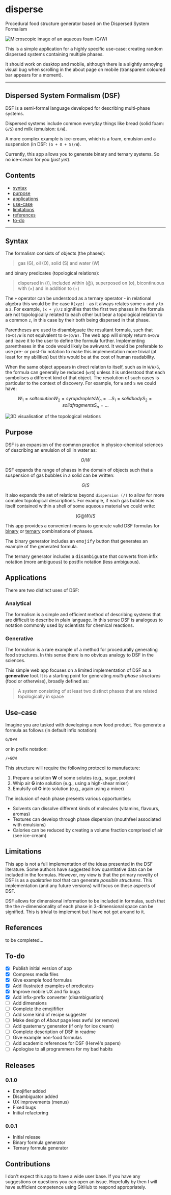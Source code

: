 # disperse

Procedural food structure generator based on the Dispersed System Formalism

![Microscopic image of an aqueous foam (G/W)](assets/foam.jpg "Micrograph of shaving foam by edibotopic")

This is a simple application for a highly specific use-case: creating random dispersed systems containing multiple phases.

It should work on desktop and mobile, although there is a slightly annoying visual bug when scrolling in the about page on mobile (transparent coloured bar appears for a moment).

---

## Dispersed System Formalism (DSF)

DSF is a semi-formal language developed for describing multi-phase systems.

Dispersed systems include common everyday things like bread (solid foam: `G/S`) and milk (emulsion: `O/W`).

A more complex example is ice-cream, which is a foam, emulsion and a suspension (in DSF: `(G + O + S)/W`).

Currently, this app allows you to generate binary and ternary systems. So no ice-cream for you (*just yet*).

## Contents

- [syntax](#syntax)
- [purpose](#purpose)
- [applications](#applications)
- [use-case](#use-case)
- [limitations](#limitations)
- [references](#references)
- [to-do](#to-do)

---

## Syntax

The formalism consists of objects (the phases):

> gas (G), oil (O), solid (S) and water (W)

and binary predicates (topological relations):

> dispersed in (/), included within (@), superposed on (σ), bicontinuous with (×) and in addition to (+)

The `+` operator can be understood as a ternary operator - in relational algebra this would be the case `R(xyz)` - as it always relates some `x` and `y` to a `z`.
For example, `(x + y)/z` signifies that the first two phases in the formula are not topologically related
to each other but bear a topological relation to a common `z`, in this case by their both being dispersed in
that phase.

Parentheses are used to disambiguate the resultant formula, such that `(G+O)/W` is not equivalent to `G+(O/W)`.
The web app will simply return `G+O/W` and leave it to the user to define the formula further. Implementing
parentheses in the code would likely be awkward. It would be preferable to use pre- or post-fix notation to
make this implementation more trivial (at least for my abilities) but this would be at the cost of human readability.

When the same object appears in direct relation to itself, such as in `W/W/G`, the formula can generally be reduced (`w/G`) unless
it is understood that each symbolises a different kind of that object. The resolution of such cases is particular to the context
of discovery. For example, for `W` and `S` we could have:

 ```math
 W_1 = salt solution
 W_2 = syrup droplets
 W_n = ...
 S_1 = solid body
 S_2 = solid fragments
 S_n = ...
 ```

![3D visualisation of the topological relations](assets/3d_dsf.png "Each operator expresses a binary topological relation between phases")

## Purpose

DSF is an expansion of the common practice in physico-chemical sciences of describing an emulsion of oil in water as:

```math
O/W
```

DSF expands the range of phases in the domain of objects such that a suspension of gas bubbles in a solid can be written:

```math
G/S
```

It also expands the set of relations beyond `dispersion (/)` to allow for more complex topological descriptions. For example, if each gas bubble
was itself contained within a shell of some aqueous material we could write:

```math
(G@W)/S
```

This app provides a convenient means to generate valid DSF formulas for [binary](https://edibotopic.github.io/disperse/) or [ternary](https://edibotopic.github.io/tern/) combinations of phases.

The binary generator includes an <kbd>emojify</kbd> button that generates an example of the generated formula.

The ternary generator includes a <kbd>disambiguate</kbd> that converts from infix notation (more ambiguous) to postfix notation (less ambiguous).

## Applications

There are two distinct uses of DSF:

### Analytical

The formalism is a simple and efficient method of describing systems that are difficult to describe in plain language. In this sense DSF is analogous to notation commonly used by scientists for chemical reactions.

### Generative

The formalism is a rare example of a method for procedurally generating food structures. In this sense there is no obvious analogy to DSF in the sciences.

This simple web app focuses on a limited implementation of DSF as a **generative** tool.
It is a starting point for generating *multi-phase structures* (food or otherwise), broadly defined as:

> A system consisting of at least two distinct phases that are related topologically in space

## Use-case

Imagine you are tasked with developing a new food product. You generate a formula as follows (in default infix notation):

`G/O+W`

or in prefix notation:

`/+GOW`

This structure will require the following protocol to manufacture:

1. Prepare a solution **W** of some solutes (e.g., sugar, protein)
2. Whip air **G** into solution (e.g., using a high-shear mixer)
3. Emulsify oil **O** into solution (e.g., again using a mixer)

The inclusion of each phase presents various opportunities:

- Solvents can dissolve different kinds of molecules (vitamins, flavours, aromas)
- Textures can develop through phase dispersion (mouthfeel associated with emulsions)
- Calories can be reduced by creating a volume fraction comprised of air (see ice-cream)

## Limitations

This app is not a full implementation of the ideas presented in the DSF literature. Some authors have suggested how quantitative data can be included in the formulas. However, my view is that the primary novelty of DSF is as a *qualitative tool* that can generate *possible structures*. This implementation (and any future versions) will focus on these aspects of DSF.

DSF allows for dimensional information to be included in formulas, such that the the *n*-dimensionality of each phase in 3-dimensional space can be signified. This is trivial to implement but I have not got around to it.

## References

to be completed...

## To-do

- [x] Publish initial version of app
- [x] Compress media files
- [x] Give example food formulas
- [x] Add illustrated examples of predicates
- [x] Improve mobile UX and fix bugs
- [x] Add infix-prefix converter (disambiguation)
- [ ] Add dimensions
- [ ] Complete the emojififier
- [ ] Add some kind of recipe suggester
- [ ] Make design of *About* page less awful (or remove)
- [ ] Add quaternary generator (if only for ice cream)
- [ ] Complete description of DSF in readme
- [ ] Give example non-food formulas
- [ ] Add academic references for DSF (Hervé's papers)
- [ ] Apologise to all programmers for my bad habits

## Releases

### 0.1.0

- Emojifier added
- Disambiguator added
- UX improvements (menus)
- Fixed bugs
- Initial refactoring

### 0.0.1

- Initial release
- Binary formula generator
- Ternary formula generator

## Contributions

I don't expect this app to have a wide user base. If you have any suggestions or questions you can open an issue.
Hopefully by then I will have sufficient competence using GitHub to respond appropriately.

